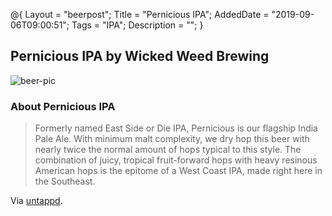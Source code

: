 @{
 Layout = "beerpost";
 Title = "Pernicious IPA";
 AddedDate = "2019-09-06T09:00:51";
 Tags = "IPA";
 Description = "";
 }
 

## Pernicious IPA by Wicked Weed Brewing

![beer-pic]

### About Pernicious IPA

> Formerly named East Side or Die IPA, Pernicious is our flagship India Pale Ale. With minimum malt complexity, we dry hop this beer with nearly twice the normal amount of hops typical to this style. The combination of juicy, tropical fruit-forward hops with heavy resinous American hops is the epitome of a West Coast IPA, made right here in the Southeast.

Via [untappd][untappd-url].

[untappd-url]: <https://untappd.com//b/wicked-weed-brewing-pernicious-ipa/883318>
[beer-pic]: https://jasonpowley.com/assets/img/2019-09-06-pernicious-ipa.jpeg "Pernicious IPA by Wicked Weed Brewing"
